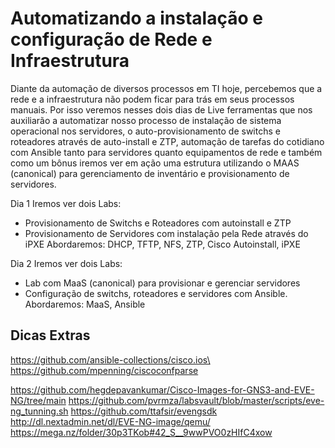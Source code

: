 # Automatizando a instalação e configuração de Rede e Infraestrutura

Diante da automação de diversos processos em TI hoje, percebemos que a rede e a infraestrutura não podem ficar para trás em seus processos manuais. Por isso veremos nesses dois dias de Live ferramentas que nos auxiliarão a automatizar nosso processo de instalação de sistema operacional nos servidores, o auto-provisionamento de switchs e roteadores através de auto-install e ZTP, automação de tarefas do cotidiano com Ansible tanto para servidores quanto equipamentos de rede e também como um bônus iremos ver em ação uma estrutura utilizando o MAAS (canonical) para gerenciamento de inventário e provisionamento de servidores.

Dia 1
Iremos ver dois Labs:
- Provisionamento de Switchs e Roteadores com autoinstall e ZTP
- Provisionamento de Servidores com instalação pela Rede através do iPXE
Abordaremos: DHCP, TFTP, NFS, ZTP, Cisco Autoinstall, iPXE

Dia 2 
Iremos ver dois Labs:
- Lab com MaaS (canonical) para provisionar e gerenciar servidores
- Configuração de switchs, roteadores e servidores com Ansible.
Abordaremos: MaaS, Ansible


## Dicas Extras

https://github.com/ansible-collections/cisco.ios\
https://github.com/mpenning/ciscoconfparse

https://github.com/hegdepavankumar/Cisco-Images-for-GNS3-and-EVE-NG/tree/main
https://github.com/pvrmza/labsvault/blob/master/scripts/eve-ng_tunning.sh
https://github.com/ttafsir/evengsdk
http://dl.nextadmin.net/dl/EVE-NG-image/qemu/
https://mega.nz/folder/30p3TKob#42_S__9wwPVO0zHIfC4xow